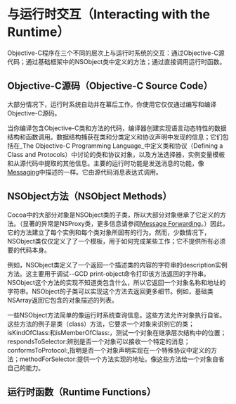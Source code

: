 # 与运行时交互（Interacting with the Runtime）

Objective-C程序在三个不同的层次上与运行时系统的交互：通过Objective-C源代码；通过基础框架中的NSObject类中定义的方法；通过直接调用运行时函数。

## Objective-C源码（Objective-C Source Code）

大部分情况下，运行时系统自动并在幕后工作。你使用它仅仅通过编写和编译Objective-C源码。

当你编译包含Objective-C类和方法的代码，编译器创建实现语言动态特性的数据结构和函数调用。数据结构捕获在类和分类定义和协议声明中发现的信息；它们包括在_The Objective-C Programming Language_中定义类和协议（Defining a Class and Protocols）中讨论的类和协议对象，以及方法选择器，实例变量模板和从源代码中提取的其他信息。主要的运行时功能是发送消息的功能，像[Messaging](https://developer.apple.com/library/content/documentation/Cocoa/Conceptual/ObjCRuntimeGuide/Articles/ocrtHowMessagingWorks.html#//apple_ref/doc/uid/TP40008048-CH104-SW1)中描述的一样。它由源代码消息表达式调用。

## NSObject方法（NSObject Methods）

Cocoa中的大部分对象是NSObject类的子类，所以大部分对象继承了它定义的方法。（显著的异常是NSProxy类，更多信息请参阅[Message Forwarding](https://developer.apple.com/library/content/documentation/Cocoa/Conceptual/ObjCRuntimeGuide/Articles/ocrtForwarding.html#//apple_ref/doc/uid/TP40008048-CH105-SW1)。）因此，它的方法建立了每个实例和每个类对象所固有的行为。然而，少数情况下，NSObject类仅仅定义了了一个模板，用于如何完成某些工作；它不提供所有必须要的代码本身。

例如，NSObject类定义了一个返回一个描述类的内容的字符串的description实例方法。这主要用于调试--GCD print-object命令打印该方法返回的字符串。NSObject这个方法的实现不知道类包含什么，所以它返回一个对象名称和地址的字符串。NSObject的子类可以实现这个方法去返回更多细节。例如，基础类NSArray返回它包含的对象描述的列表。

一些NSObject方法简单的像运行时系统查询信息。这些方法允许对象执行自省。这些方法的例子是类（class）方法，它要求一个对象来识别它的类；isKindOfClass:和isMemberOfClass:，测试一个对象在继承层次结构中的位置；respondsToSelector:辨别是否一个对象可以接收一个特定的消息；conformsToProtocol:,指明是否一个对象声明实现在一个特殊协议中定义的方法；methodForSelector:提供一个方法实现的地址。像这些方法给一个对象自省自己的能力。

## 运行时函数（Runtime Functions）



